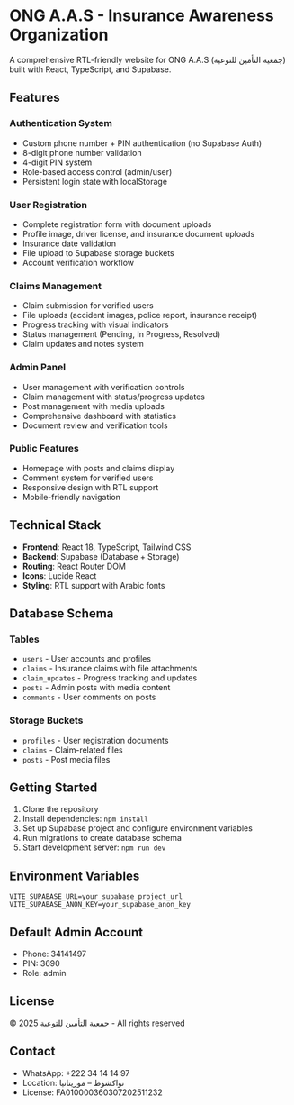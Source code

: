 # ONG A.A.S - Insurance Awareness Organization

A comprehensive RTL-friendly website for ONG A.A.S (جمعية التأمين للتوعية) built with React, TypeScript, and Supabase.

## Features

### Authentication System
- Custom phone number + PIN authentication (no Supabase Auth)
- 8-digit phone number validation
- 4-digit PIN system
- Role-based access control (admin/user)
- Persistent login state with localStorage

### User Registration
- Complete registration form with document uploads
- Profile image, driver license, and insurance document uploads
- Insurance date validation
- File upload to Supabase storage buckets
- Account verification workflow

### Claims Management
- Claim submission for verified users
- File uploads (accident images, police report, insurance receipt)
- Progress tracking with visual indicators
- Status management (Pending, In Progress, Resolved)
- Claim updates and notes system

### Admin Panel
- User management with verification controls
- Claim management with status/progress updates
- Post management with media uploads
- Comprehensive dashboard with statistics
- Document review and verification tools

### Public Features
- Homepage with posts and claims display
- Comment system for verified users
- Responsive design with RTL support
- Mobile-friendly navigation

## Technical Stack

- **Frontend**: React 18, TypeScript, Tailwind CSS
- **Backend**: Supabase (Database + Storage)
- **Routing**: React Router DOM
- **Icons**: Lucide React
- **Styling**: RTL support with Arabic fonts

## Database Schema

### Tables
- `users` - User accounts and profiles
- `claims` - Insurance claims with file attachments
- `claim_updates` - Progress tracking and updates
- `posts` - Admin posts with media content
- `comments` - User comments on posts

### Storage Buckets
- `profiles` - User registration documents
- `claims` - Claim-related files
- `posts` - Post media files

## Getting Started

1. Clone the repository
2. Install dependencies: `npm install`
3. Set up Supabase project and configure environment variables
4. Run migrations to create database schema
5. Start development server: `npm run dev`

## Environment Variables

```env
VITE_SUPABASE_URL=your_supabase_project_url
VITE_SUPABASE_ANON_KEY=your_supabase_anon_key
```

## Default Admin Account

- Phone: 34141497
- PIN: 3690
- Role: admin

## License

© 2025 جمعية التأمين للتوعية - All rights reserved

## Contact

- WhatsApp: +222 34 14 14 97
- Location: نواكشوط – موريتانيا
- License: FA010000360307202511232